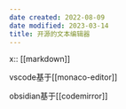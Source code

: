 ```yaml
---
date created: 2022-08-09
date modified: 2023-03-14
title: 开源的文本编辑器
---
```


x:: [[markdown]]

vscode基于[[monaco-editor]]

obsidian基于[[codemirror]]
